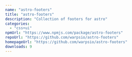 ```yaml
---
name: "astro-footers"
title: "astro-footers"
description: "Collection of footers for astro"
categories:
  - "css+ui"
npmUrl: "https://www.npmjs.com/package/astro-footers"
repoUrl: "https://github.com/warpsio/astro-footers"
homepageUrl: "https://github.com/warpsio/astro-footers"
downloads: 9
---
```

